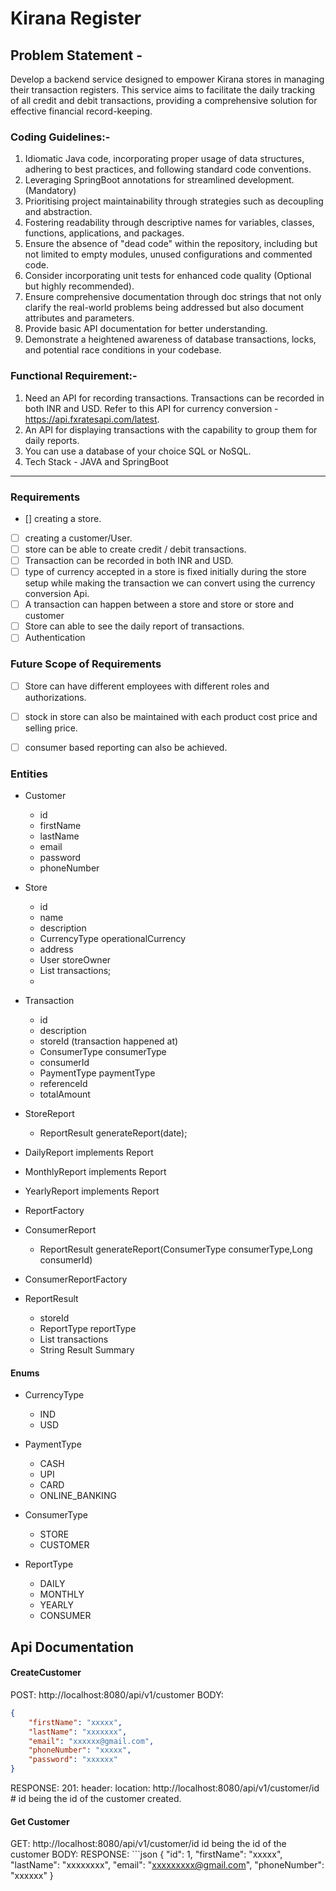 # Kirana Register
## Problem Statement -
Develop a backend service designed to empower Kirana stores in managing their
transaction registers. This service aims to facilitate the daily tracking of all credit and debit
transactions, providing a comprehensive solution for effective financial record-keeping.
### Coding Guidelines:-
1. Idiomatic Java code, incorporating proper usage of data structures, adhering to best
   practices, and following standard code conventions.
2. Leveraging SpringBoot annotations for streamlined development. (Mandatory)
3. Prioritising project maintainability through strategies such as decoupling and
   abstraction.
4. Fostering readability through descriptive names for variables, classes, functions,
   applications, and packages.
5. Ensure the absence of "dead code" within the repository, including but not limited to
   empty modules, unused configurations and commented code.
6. Consider incorporating unit tests for enhanced code quality (Optional but highly
   recommended).
7. Ensure comprehensive documentation through doc strings that not only clarify the
   real-world problems being addressed but also document attributes and parameters.
8. Provide basic API documentation for better understanding.
9. Demonstrate a heightened awareness of database transactions, locks, and potential
   race conditions in your codebase. 
### Functional Requirement:-
1. Need an API for recording transactions. Transactions can be recorded in both INR
   and USD. Refer to this API for currency conversion -
   https://api.fxratesapi.com/latest.
2. An API for displaying transactions with the capability to group them for daily reports.
3. You can use a database of your choice SQL or NoSQL.
4. Tech Stack - JAVA and SpringBoot


------------------------------------------------


### Requirements


- [] creating a store.
- [ ] creating a customer/User.
- [ ] store can be able to create credit / debit transactions.
- [ ] Transaction can be recorded in both INR and USD.
- [ ] type of currency accepted in a store is fixed initially during the store setup while making the transaction we can convert using the currency conversion Api.
- [ ] A transaction can happen between a store and store or store and customer
- [ ] Store can able to see the daily report of transactions.
- [ ] Authentication

### Future Scope of Requirements

- [ ] Store can have different employees with different roles and authorizations.
- [ ] stock in store can also be maintained with each product cost price and selling price.
- [ ] consumer based reporting can also be achieved.


### Entities 

- Customer
  - id
  - firstName
  - lastName
  - email
  - password
  - phoneNumber

- Store
  - id
  - name
  - description
  - CurrencyType operationalCurrency
  - address
  - User storeOwner
  - List<Transaction> transactions;
  - 

- Transaction
  - id
  - description
  - storeId (transaction happened at)
  - ConsumerType consumerType
  - consumerId
  - PaymentType paymentType
  - referenceId
  - totalAmount

- StoreReport
  - ReportResult generateReport(date);
- DailyReport implements Report
- MonthlyReport implements Report
- YearlyReport implements Report
- ReportFactory

- ConsumerReport
  - ReportResult generateReport(ConsumerType consumerType,Long consumerId)
- ConsumerReportFactory

- ReportResult
  - storeId
  - ReportType reportType
  - List<Transaction> transactions
  - String Result Summary 


   
#### Enums 

- CurrencyType
  - IND
  - USD
  
- PaymentType
  - CASH
  - UPI
  - CARD
  - ONLINE_BANKING
- ConsumerType
  - STORE
  - CUSTOMER
- ReportType
  - DAILY
  - MONTHLY
  - YEARLY
  - CONSUMER




## Api Documentation 


#### CreateCustomer
POST: http://localhost:8080/api/v1/customer
BODY: 
```json
{
    "firstName": "xxxxx",
    "lastName": "xxxxxxx",
    "email": "xxxxxx@gmail.com",
    "phoneNumber": "xxxxx",
    "password": "xxxxxx"
}
```

RESPONSE: 
201: header: location: http://localhost:8080/api/v1/customer/id    # id being the id of the customer created.


#### Get Customer 
GET: http://localhost:8080/api/v1/customer/id
id being the id of the customer 
BODY: 
RESPONSE: ```json
{
"id": 1,
"firstName": "xxxxx",
"lastName": "xxxxxxxx",
"email": "xxxxxxxxx@gmail.com",
"phoneNumber": "xxxxxx"
}

```